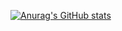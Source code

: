 [![Anurag's GitHub stats](https://github-readme-stats.vercel.app/api?username=cbt12123&show_icons=true&theme=dark&show=reviews,discussions_started,discussions_answered,prs_merged&theme=radical)](https://github.com/anuraghazra/github-readme-stats)
